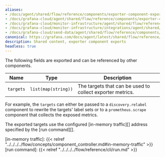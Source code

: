 ```yaml
---
aliases:
- /docs/agent/shared/flow/reference/components/exporter-component-exports/
- /docs/grafana-cloud/agent/shared/flow/reference/components/exporter-component-exports/
- /docs/grafana-cloud/monitor-infrastructure/agent/shared/flow/reference/components/exporter-component-exports/
- /docs/grafana-cloud/monitor-infrastructure/integrations/agent/shared/flow/reference/components/exporter-component-exports/
- /docs/grafana-cloud/send-data/agent/shared/flow/reference/components/exporter-component-exports/
canonical: https://grafana.com/docs/agent/latest/shared/flow/reference/components/exporter-component-exports/
description: Shared content, exporter component exports
headless: true
---
```


The following fields are exported and can be referenced by other components.

Name      | Type                | Description
----------|---------------------|----------------------------------------------------------
`targets` | `list(map(string))` | The targets that can be used to collect exporter metrics.

For example, the `targets` can either be passed to a `discovery.relabel` component to rewrite the targets' label sets or to a `prometheus.scrape` component that collects the exposed metrics.

The exported targets use the configured [in-memory traffic][] address specified by the [run command][].

[in-memory traffic]: {{< relref "../../../../flow/concepts/component_controller.md#in-memory-traffic" >}}
[run command]: {{< relref "../../../../flow/reference/cli/run.md" >}}
